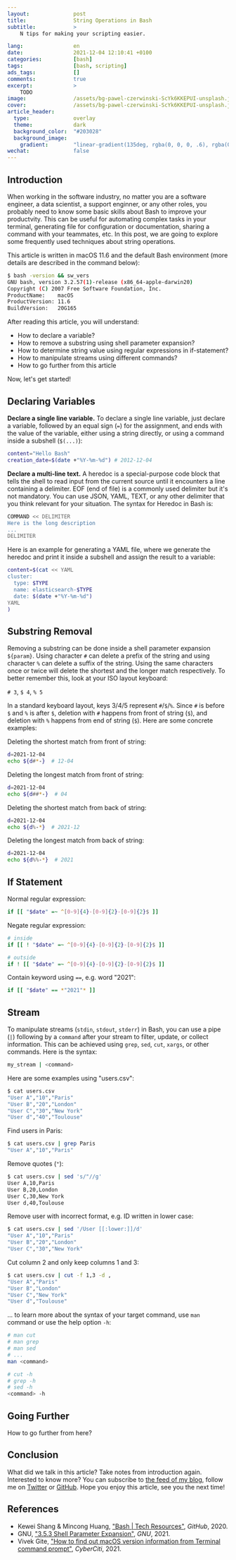 ```yaml
---
layout:              post
title:               String Operations in Bash
subtitle:            >
    N tips for making your scripting easier.

lang:                en
date:                2021-12-04 12:10:41 +0100
categories:          [bash]
tags:                [bash, scripting]
ads_tags:            []
comments:            true
excerpt:             >
    TODO
image:               /assets/bg-pawel-czerwinski-ScYk6KKEPUI-unsplash.jpg
cover:               /assets/bg-pawel-czerwinski-ScYk6KKEPUI-unsplash.jpg
article_header:
  type:              overlay
  theme:             dark
  background_color:  "#203028"
  background_image:
    gradient:        "linear-gradient(135deg, rgba(0, 0, 0, .6), rgba(0, 0, 0, .4))"
wechat:              false
---
```


## Introduction

When working in the software industry, no matter you are a software engineer, a
data scientist, a support enginner, or any other roles, you probably need to
know some basic skills about Bash to
improve your productvity. This can be useful for automating complex tasks in
your terminal, generating file for configuration or documentation, sharing a
command with your teammates, etc. In this post, we are going to explore some
frequently used techniques about string operations.

This article is written in macOS 11.6 and the default Bash environment (more
details are described in the command below):

```sh
$ bash -version && sw_vers
GNU bash, version 3.2.57(1)-release (x86_64-apple-darwin20)
Copyright (C) 2007 Free Software Foundation, Inc.
ProductName:	macOS
ProductVersion:	11.6
BuildVersion:	20G165
```

After reading this article, you will understand:

* How to declare a variable?
* How to remove a substring using shell parameter expansion?
* How to determine string value using regular expressions in if-statement?
* How to manipulate streams using different commands?
* How to go further from this article

Now, let's get started!

## Declaring Variables

**Declare a single line variable.** To declare a single line variable, just
declare a variable, followed by an equal sign (`=`) for the assignment, and ends
with the value of the variable, either using a string directly, or using a
command inside a subshell (`$(...)`):

```sh
content="Hello Bash"
creation_date=$(date +"%Y-%m-%d") # 2012-12-04
```

**Declare a multi-line text.** A heredoc is a special-purpose code block that
tells the shell to read input from the current source until it encounters a line
containing a delimiter. EOF (end of file) is a commonly used delimiter but it's
not mandatory. You can use JSON, YAML, TEXT, or any other delimiter that you
think relevant for your situation. The syntax for Heredoc in Bash is:

```sh
COMMAND << DELIMITER
Here is the long description
...
DELIMITER
```

Here is an example for generating a YAML file, where we generate the heredoc and
print it inside a subshell
and assign the result to a variable:

```sh
content=$(cat << YAML
cluster:
  type: $TYPE
  name: elasticsearch-$TYPE
  date: $(date +"%Y-%m-%d")
YAML
)
```

## Substring Removal

Removing a substring can be done inside a shell parameter expansion `${param}`.
Using character `#` can delete a prefix of the string and using character `%`
can delete a suffix of the string. Using the same characters once or twice will
delete the shortest and the longer match respectively. To better remember this,
look at your ISO layout keyboard:

`# 3`, `$ 4`, `% 5`

In a standard keyboard layout, keys 3/4/5 represent `#`/`$`/`%`. Since `#` is
before `$` and `%` is after `$`, deletion with `#` happens from front of string
(`$`), and deletion with `%` happens from end of string (`$`). Here are some
concrete examples:

Deleting the shortest match from front of string:

```sh
d=2021-12-04
echo ${d#*-}  # 12-04
```

Deleting the longest match from front of string:

```sh
d=2021-12-04
echo ${d##*-}  # 04
```

Deleting the shortest match from back of string:

```sh
d=2021-12-04
echo ${d%-*}  # 2021-12
```

Deleting the longest match from back of string:

```sh
d=2021-12-04
echo ${d%%-*}  # 2021
```

## If Statement

Normal regular expression:

```sh
if [[ "$date" =~ ^[0-9]{4}-[0-9]{2}-[0-9]{2}$ ]]
```

Negate regular expression:

```sh
# inside
if [[ ! "$date" =~ ^[0-9]{4}-[0-9]{2}-[0-9]{2}$ ]]

# outside
if ! [[ "$date" =~ ^[0-9]{4}-[0-9]{2}-[0-9]{2}$ ]]
```

Contain keyword using `==`, e.g. word "2021":

```sh
if [[ "$date" == *"2021"* ]]
```

## Stream

To manipulate streams (`stdin`, `stdout`, `stderr`) in Bash, you can use a pipe
(`|`) following by a `command` after your stream to filter, update, or collect
information. This can be achieved using `grep`, `sed`, `cut`, `xargs`, or other
commands. Here is the syntax:

```sh
my_stream | <command>
```

Here are some examples using "users.csv":

```sh
$ cat users.csv
"User A","10","Paris"
"User B","20","London"
"User C","30","New York"
"User d","40","Toulouse"
```

Find users in Paris:

```sh
$ cat users.csv | grep Paris
"User A","10","Paris"
```

Remove quotes (`"`):

```sh
$ cat users.csv | sed 's/"//g'
User A,10,Paris
User B,20,London
User C,30,New York
User d,40,Toulouse
```

Remove user with incorrect format, e.g. ID written in lower case:

```sh
$ cat users.csv | sed '/User [[:lower:]]/d'
"User A","10","Paris"
"User B","20","London"
"User C","30","New York"
```

Cut column 2 and only keep columns 1 and 3:

```sh
$ cat users.csv | cut -f 1,3 -d ,
"User A","Paris"
"User B","London"
"User C","New York"
"User d","Toulouse"
```

... to learn more about the syntax of your target command, use `man` command or
use the help option `-h`:

```sh
# man cut
# man grep
# man sed
# ...
man <command>

# cut -h
# grep -h
# sed -h
<command> -h
```

## Going Further

How to go further from here?

## Conclusion

What did we talk in this article? Take notes from introduction again.
Interested to know more? You can subscribe to [the feed of my blog](/feed.xml), follow me
on [Twitter](https://twitter.com/mincong_h) or
[GitHub](https://github.com/mincong-h/). Hope you enjoy this article, see you the next time!

## References

- Kewei Shang & Mincong Huang, ["Bash \| Tech Resources"](https://github.com/keweishang/tech-resources/blob/master/tool/bash.md), _GitHub_, 2020.
- GNU, ["3.5.3 Shell Parameter
  Expansion"](https://www.gnu.org/software/bash/manual/html_node/Shell-Parameter-Expansion.html),
_GNU_, 2021.
- Vivek Gite, ["How to find out macOS version information from Terminal command
  prompt"](https://www.cyberciti.biz/faq/mac-osx-find-tell-operating-system-version-from-bash-prompt/), _CyberCiti_, 2021.
